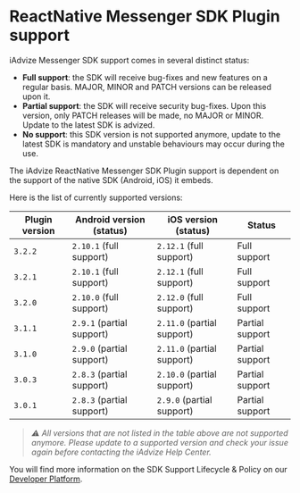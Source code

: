 # ReactNative Messenger SDK Plugin support

iAdvize Messenger SDK support comes in several distinct status:

- **Full support**: the SDK will receive bug-fixes and new features on a regular basis. MAJOR, MINOR and PATCH versions can be released upon it.
- **Partial support**: the SDK will receive security bug-fixes. Upon this version, only PATCH releases will be made, no MAJOR or MINOR. Update to the latest SDK is advized.
- **No support**: this SDK version is not supported anymore, update to the latest SDK is mandatory and unstable behaviours may occur during the use.

The iAdvize ReactNative Messenger SDK Plugin support is dependent on the support of the native SDK (Android, iOS) it embeds.

Here is the list of currently supported versions:

| Plugin version | Android version (status)  | iOS version (status)       | Status          |
| -------------- | ------------------------- | -------------------------- | --------------- |
| `3.2.2`        | `2.10.1` (full support)   | `2.12.1` (full support)    | Full support    |
| `3.2.1`        | `2.10.1` (full support)   | `2.12.1` (full support)    | Full support    |
| `3.2.0`        | `2.10.0` (full support)   | `2.12.0` (full support)    | Full support    |
| `3.1.1`        | `2.9.1` (partial support) | `2.11.0` (partial support) | Partial support |
| `3.1.0`        | `2.9.0` (partial support) | `2.11.0` (partial support) | Partial support |
| `3.0.3`        | `2.8.3` (partial support) | `2.10.0` (partial support) | Partial support |
| `3.0.1`        | `2.8.3` (partial support) | `2.9.0` (partial support)  | Partial support |

> *⚠️ All versions that are not listed in the table above are not supported anymore. Please update to a supported version and check your issue again before contacting the iAdvize Help Center.*

You will find more information on the SDK Support Lifecycle & Policy on our [Developer Platform](https://developers.iadvize.com/documentation/mobile-sdk#%F0%9F%A4%9D-support-policy).
